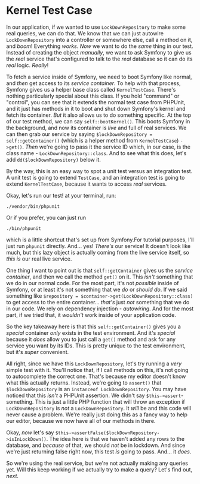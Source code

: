 # Kernel Test Case

In our application, if we wanted to use `LockDownRepository` to make some real queries, we can do that. We know that we can just autowire `LockDownRepository` into a controller or somewhere else, call a method on it, and *boom*! Everything *works*. *Now* we want to do the *same* thing in our test. Instead of creating the object *manually*, we want to ask Symfony to give us the *real* service that's configured to talk to the *real* database so it can do its *real* logic. *Really*!

To fetch a service inside of Symfony, we need to boot Symfony like normal, and *then* get access to its *service container*. To help with that process, Symfony gives us a helper base class called `KernelTestCase`. There's nothing particularly special about this class. If you hold "command" or "control", you can see that it extends the normal test case from PHPUnit, and it just has methods in it to boot and shut down Symfony's kernel and fetch its container. *But* it also allows us to do something specific. At the top of our test method, we can say `self::bootKernel()`. This boots Symfony in the background, and now its container is *live* and full of real services. We can then grab our service by saying `$lockDownRepository = self::getContainer()` (which is a helper method from `KernelTestCase`) `->get()`. *Then* we're going to pass it the service ID which, in our case, is the class name - `LockDownRepository::class`. And to see what this does, let's add `dd($lockDownRepository)` below it.

By the way, this is an easy way to spot a unit test versus an integration test. A unit test is going to extend `TestCase`, and an integration test is going to extend `KernelTestCase`, because it wants to access *real* services.

Okay, let's run our test! at your terminal, run:

```terminal
./vendor/bin/phpunit
```

Or if you prefer, you can just run

```terminal
./bin/phpunit
```

which is a little shortcut that's set up from Symfony.For tutorial purposes, I'll just run `phpunit` directly. And... yes! *There's* our service! It doesn't look like much, but this lazy object is actually coming from the live service itself, so *this* *is* our real live service.

One thing I want to point out is that `self::getContainer` gives us the *service container*, and then we call the method `get()` on it. This *isn't* something that we do in our normal code. For the most part, it's not *possible* inside of Symfony, or at least it's not something that we *do* or *should do*. If we said something like `$repository = $container->get(LockDownRepository::class)` to get access to the entire container... *that's* just *not* something that we do in our code. We rely on dependency injection - *autowiring*. And for the most part, if we tried that, it *wouldn't* work inside of your application code.

So the key takeaway here is that this `self::getContainer()` gives you a *special* container *only* exists in the test environment. And it's *special* because it *does* allow you to just call a `get()` method and ask for any service you want by its IDs. This is pretty unique to the test environment, but it's *super* convenient.

All right, since we have this `LockDownRepository`, let's try running a *very* simple test with it. You'll notice that, if I call methods on this, it's not going to autocomplete the correct one. That's because my editor doesn't know what this actually returns. Instead, we're going to `assert()` that `$lockDownRepository` is an `instanceof LockDownRepository`. You may have noticed that this *isn't* a PHPUnit assertion. We didn't say `$this->assert`-something. This is just a little PHP function that will throw an exception if `LockDownRepository` is *not* a `LockDownRepository`. It *will* be and this code will never cause a problem. We're really just doing this as a fancy way to help our editor, because we now have all of our methods in there.

Okay, *now* let's say `$this->assertFalse($lockDownRepository->isInLockDown()`. The idea here is that we haven't added any rows to the database, and *because* of that, we should *not* be in lockdown. And since we're just returning false right now, this test *is* going to pass. And... it *does*.

So we're using the real service, but we're not actually making any queries yet. Will this keep working if we actually try to make a query? Let's find out, *next*.
 
